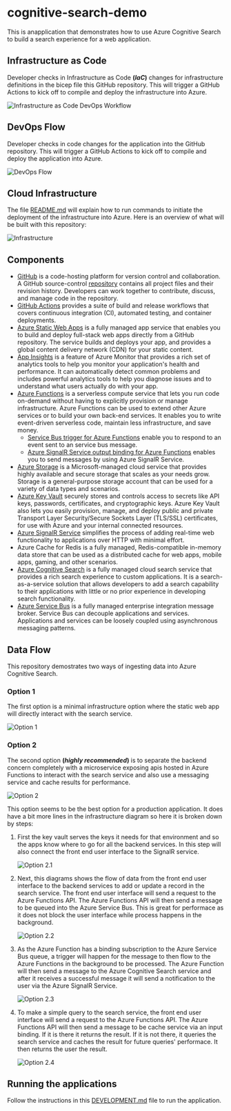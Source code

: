 # cognitive-search-demo

This is anapplication that demonstrates how to use Azure Cognitive Search to build a search experience for a web application.

## Infrastructure as Code

Developer checks in Infrastructure as Code **(*IaC*)** changes for infrastructure definitions in the bicep file this GitHub repository. This will trigger a GitHub Actions to kick off to compile and deploy the infrastructure into Azure.

![Infrastructure as Code DevOps Workflow](./docs/iac-devops-workflow.drawio.png)

## DevOps Flow

Developer checks in code changes for the application into the GitHub repository. This will trigger a GitHub Actions to kick off to compile and deploy the application into Azure.

![DevOps Flow](./docs/devops-flow.drawio.png)

## Cloud Infrastructure

The file [README.md](./bicep/README.md) will explain how to run commands to initiate the deployment of the infrastructure into Azure. Here is an overview of what will be built with this repository:

![Infrastructure](./docs/infrastructure.v2.drawio.png)

## Components

- [GitHub](https://github.com/) is a code-hosting platform for version control and collaboration. A GitHub source-control [repository](https://docs.github.com/github/creating-cloning-and-archiving-repositories/about-repositories) contains all project files and their revision history. Developers can work together to contribute, discuss, and manage code in the repository.
- [GitHub Actions](https://github.com/features/actions) provides a suite of build and release workflows that covers continuous integration (CI), automated testing, and container deployments.
- [Azure Static Web Apps](https://azure.microsoft.com/services/app-service/static) is a fully managed app service that enables you to build and deploy full-stack web apps directly from a GitHub repository. The service builds and deploys your app, and provides a global content delivery network (CDN) for your static content.
- [App Insights](https://learn.microsoft.com/en-us/azure/azure-monitor/app/app-insights-overview) is a feature of Azure Monitor that provides a rich set of analytics tools to help you monitor your application's health and performance. It can automatically detect common problems and includes powerful analytics tools to help you diagnose issues and to understand what users actually do with your app.
- [Azure Functions](https://azure.microsoft.com/services/functions) is a serverless compute service that lets you run code on-demand without having to explicitly provision or manage infrastructure. Azure Functions can be used to extend other Azure services or to build your own back-end services. It enables you to write event-driven serverless code, maintain less infrastructure, and save money.
  - [Service Bus trigger for Azure Functions](https://learn.microsoft.com/en-us/azure/azure-functions/functions-bindings-service-bus-trigger) enable you to respond to an event sent to an service bus message.
  - [Azure SignalR Service output binding for Azure Functions](https://learn.microsoft.com/en-us/azure/azure-functions/functions-bindings-signalr-service-output) enables you to send messages by using Azure SignalR Service.
- [Azure Storage](https://learn.microsoft.com/en-us/azure/storage/common/storage-introduction) is a Microsoft-managed cloud service that provides highly available and secure storage that scales as your needs grow. Storage is a general-purpose storage account that can be used for a variety of data types and scenarios.
- [Azure Key Vault](https://learn.microsoft.com/en-us/azure/key-vault/general/overview/) securely stores and controls access to secrets like API keys, passwords, certificates, and cryptographic keys. Azure Key Vault also lets you easily provision, manage, and deploy public and private Transport Layer Security/Secure Sockets Layer (TLS/SSL) certificates, for use with Azure and your internal connected resources.
- [Azure SignalR Service](https://azure.microsoft.com/services/signalr-service) simplifies the process of adding real-time web functionality to applications over HTTP with minimal effort.
- Azure Cache for Redis is a fully managed, Redis-compatible in-memory data store that can be used as a distributed cache for web apps, mobile apps, gaming, and other scenarios.
- [Azure Cognitive Search](https://azure.microsoft.com/en-us/products/search) is a fully managed cloud search service that provides a rich search experience to custom applications. It is a search-as-a-service solution that allows developers to add a search capability to their applications with little or no prior experience in developing search functionality.
- [Azure Service Bus](https://learn.microsoft.com/en-us/azure/service-bus-messaging/service-bus-messaging-overview) is a fully managed enterprise integration message broker. Service Bus can decouple applications and services. Applications and services can be loosely coupled using asynchronous messaging patterns.

## Data Flow

This repository demostrates two ways of ingesting data into Azure Cognitive Search.

### Option 1

The first option is a minimal infrastructure option where the static web app will directly interact with the search service.

![Option 1](./docs/option1.v2.drawio.png)

### Option 2

The second option **(*highly recommended*)** is to separate the backend concern completely with a microservice exposing apis hosted in Azure Functions to interact with the search service and also use a messaging service and cache results for performance.

![Option 2](./docs/option2.v2.drawio.png)

This option seems to be the best option for a production application. It does have a bit more lines in the infrastructure diagram so here it is broken down by steps:

1. First the key vault serves the keys it needs for that environment and so the apps know where to go for all the backend services. In this step will also connect the front end user interface to the SignalR service.

    ![Option 2.1](./docs/option2.1.v2.drawio.png)
2. Next, this diagrams shows the flow of data from the front end user interface to the backend services to add or update a record in the search service. The front end user interface will send a request to the Azure Functions API. The Azure Functions API will then send a message to be queued into the Azure Service Bus. This is great for performace as it does not block the user interface while process happens in the background.

    ![Option 2.2](./docs/option2.2.v2.drawio.png)
3. As the Azure Function has a binding subscription to the Azure Service Bus queue, a trigger will happen for the message to then flow to the Azure Functions in the background to be processed. The Azure Function  will then send a message to the Azure Cognitive Search service and after it receives a successful message it will send a notification to the user via the Azure SignalR Service.

    ![Option 2.3](./docs/option2.3.v2.drawio.png)
4. To make a simple query to the search service, the front end user interface will send a request to the Azure Functions API. The Azure Functions API will then send a message to be cache service via an input binding. If it is there it returns the result. If it is not there, it queries the search service and caches the result for future queries' performace. It then returns the user the result.

    ![Option 2.4](./docs/option2.4.v2.drawio.png)

## Running the applications

Follow the instructions in this [DEVELOPMENT.md](./DEVELOPMENT.md) file to run the application.

